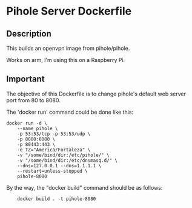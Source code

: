 # Pihole Server Dockerfile

## Description

This builds an openvpn image from pihole/pihole.

Works on arm, I'm using this on a Raspberry Pi.

## Important

The objective of this Dockerfile is to change pihole's default web server port from 80 to 8080.

The 'docker run' command could be done like this:

```
docker run -d \
    --name pihole \
    -p 53:53/tcp -p 53:53/udp \
    -p 8080:8080 \
    -p 80443:443 \
    -e TZ="America/Fortaleza" \
    -v "/some/bind/dir:/etc/pihole/" \
    -v "/some/bind/dir:/etc/dnsmasq.d/" \
    --dns=127.0.0.1 --dns=1.1.1.1 \
    --restart=unless-stopped \
    pihole-8080
```

By the way, the "docker build" command should be as follows:

```
    docker build . -t pihole-8080 
```
